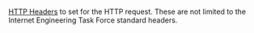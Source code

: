 [HTTP Headers](https://en.wikipedia.org/wiki/List_of_HTTP_header_fields) to set for the HTTP request. These are not limited to the Internet Engineering Task Force standard headers.